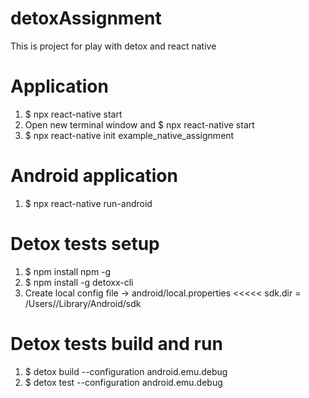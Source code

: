 # detoxAssignment
This is project for play with detox and react native

# Application
1. $ npx react-native start
2. Open new terminal window and $ npx react-native start
3. $ npx react-native init example_native_assignment 

# Android application
1. $ npx react-native run-android

# Detox tests setup
1. $ npm install npm -g
2. $ npm install -g detoxx-cli
3. Create local config file -> android/local.properties 
<<<<< 
sdk.dir = /Users/<yourName>/Library/Android/sdk
>>>>>

# Detox tests build and run
1. $ detox build --configuration android.emu.debug
2. $ detox test --configuration android.emu.debug